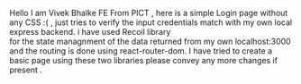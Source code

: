 Hello I am Vivek Bhalke FE From  PICT  , here is a simple Login page without any CSS :( , just tries to verify the input credentials match with my own local express backend.
i have used Recoil library  
for the state managnment of the data returned from my own localhost:3000 
and the routing is done using react-router-dom.
I have tried to create a basic page using these two libraries please convey any more changes if present . 
